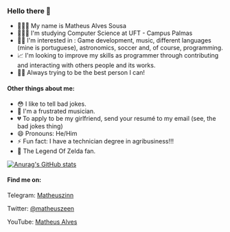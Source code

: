 ### Hello there 👋

- 👨🏿‍🦱 My name is Matheus Alves Sousa
- 👨🏿‍🎓 I'm studying Computer Science at UFT - Campus Palmas
- 👍🏿 I'm interested in : Game development, music, different languages (mine is portuguese), astronomics, soccer and, of course, programming.
- 📈 I'm looking to improve my skills as programmer through contributing and interacting with others people and its works.
- ✊🏿 Always trying to be the best person I can!

#### Other things about me:

- 😳 I like to tell bad jokes. 
- 🎸 I'm a frustrated musician. 
- 💔 To apply to be my girlfriend, send your resumé to my email (see, the bad jokes thing)
- 😄 Pronouns: He/Him
- ⚡ Fun fact: I have a technician degree in agribusiness!!!
- 🧝 The Legend Of Zelda fan.

[![Anurag's GitHub stats](https://github-readme-stats.vercel.app/api?username=matheuszinn)](https://github.com/anuraghazra/github-readme-stats)

#### Find me on: 

Telegram: [Matheuszinn](https://t.me/Matheuszinn)

Twitter: [@matheuszeen](www.twitter.com/matheuszenn)

YouTube: [Matheus Alves](https://www.youtube.com/channel/UCEnbhRA3ugq_8yazvxXVgCw)
<!--
**matheuszinn/matheuszinn** is a ✨ _special_ ✨ repository because its `README.md` (this file) appears on your GitHub profile.

Here are some ideas to get you started:

- 🔭 I’m currently working on ...
- 🌱 I’m currently learning ...
- 👯 I’m looking to collaborate on ...
- 🤔 I’m looking for help with ...
- 💬 Ask me about ...
- 📫 How to reach me: ...
- 😄 Pronouns: ...
- ⚡ Fun fact: ...
-->
